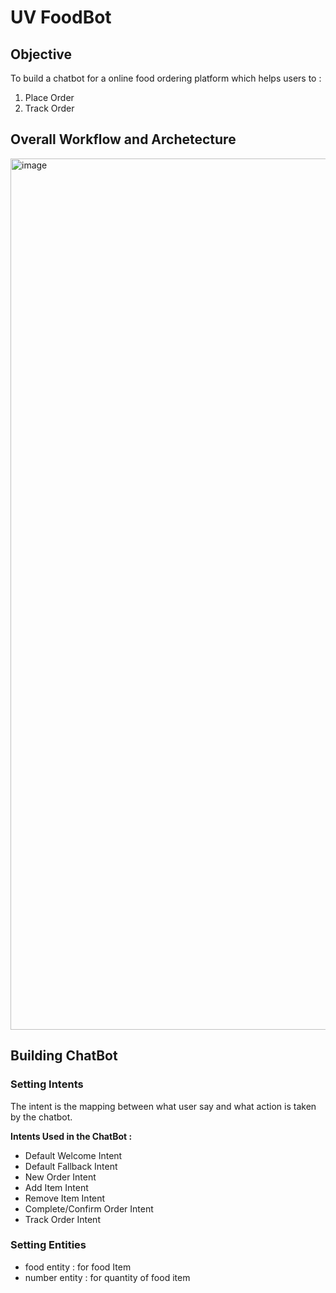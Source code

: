 # UV FoodBot

## Objective 
To build a chatbot for a online food ordering platform which helps users to :
1) Place Order
2) Track Order

## Overall Workflow and Archetecture

<img width="1394" alt="image" src="https://github.com/user-attachments/assets/ff21453c-a310-4a8d-b1ef-89401e5c4d1a">

## Building ChatBot

### Setting Intents
The intent is the mapping between what user say and what action is taken by the chatbot.

**Intents Used in the ChatBot :**
- Default Welcome Intent
- Default Fallback Intent
- New Order Intent
- Add Item Intent
- Remove Item Intent
- Complete/Confirm Order Intent
- Track Order Intent

### Setting Entities
- food entity : for food Item
- number entity : for quantity of food item